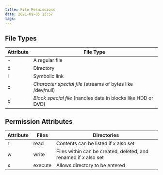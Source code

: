 ```yaml
---
title: File Permissions
date: 2021-09-05 13:57
tags:
---
```


## File Types

| **Attribute** | **File Type**                                                 |
| ------------- | ------------------------------------------------------------- |
| \-            | A regular file                                                |
| d             | Directory                                                     |
| l             | Symbolic link                                                 |
| c             | *Character special file* (streams of bytes like /dev/null)    |
| b             | *Block special file* (handles data in blocks like HDD or DVD) |

## Permission Attributes

| **Attribute** | **Files** | **Directories**                                                   |
| ------------- | --------- | ----------------------------------------------------------------- |
| r             | read      | Contents can be listed if *x* also set                            |
| w             | write     | Files within can be created, deleted, and renamed if *x* also set |
| x             | execute   | Allows directory to be entered                                    |



